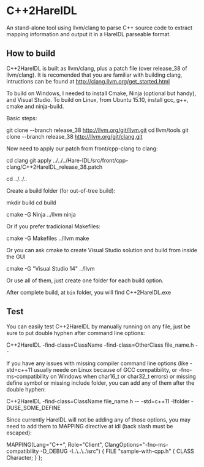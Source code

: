 C++2HareIDL
===========

An stand-alone tool using llvm/clang to parse C++ source code to extract
mapping information and output it in a HareIDL parseable format.

How to build
------------

C++2HareIDL is built as llvm/clang, plus a patch file (over release_38 of llvm/clang).
It is recomended that you are familiar with building clang, intructions can be found at http://clang.llvm.org/get_started.html

To build on Windows, I needed to install Cmake, Ninja (optional but handy), and Visual Studio.
To build on Linux, from Ubuntu 15.10, install gcc, g++, cmake and ninja-build.
 
Basic steps:
 
  git clone --branch release_38 http://llvm.org/git/llvm.git
  cd llvm/tools
  git clone --branch release_38 http://llvm.org/git/clang.git
 
Now need to apply our patch from front/cpp-clang to clang:
 
  cd clang
  git apply ../../../Hare-IDL/src/front/cpp-clang/C++2HareIDL_release_38.patch
 
  cd ../../..
 
Create a build folder (for out-of-tree build):

  mkdir build
  cd build
 
  cmake -G Ninja ../llvm
  ninja
 
Or if you prefer tradicional Makefiles:
 
  cmake -G Makefiles ../llvm
  make
 
Or you can ask cmake to create Visual Studio solution and build from inside the GUI
 
  cmake -G "Visual Studio 14" ../llvm
 
 
Or use all of them, just create one folder for each build option.
 
 
After complete build, at `bin` folder, you will find C++2HareIDL.exe
 
Test
---- 
 
You can easily test C++2HareIDL by manually running on any file, just be sure to put double hyphen after command line options:
 
  C++2HareIDL -find-class=ClassName -find-class=OtherClass file_name.h --
 
If you have any issues with missing compiler command line options (like -std=c++11 usually neede on Linux because of GCC compatibility, or -fno-ms-compatibility on Windows when char16_t or char32_t errors) or missing define symbol or missing include folder, you can add any of them after the double hyphen:
 
  C++2HareIDL -find-class=ClassName file_name.h -- -std=c++11 -Ifolder -DUSE_SOME_DEFINE
 
 
Since currently  HareIDL will not be adding any of those options, you may need to add them to MAPPING directive at idl (back slash must be escaped):
 
  MAPPING(Lang="C++", Role="Client",
          ClangOptions="-fno-ms-compatibility -D_DEBUG -I..\\..\\..\\src") {
    FILE "sample-with-cpp.h" {
      CLASS Character;
    }
  };
 
 